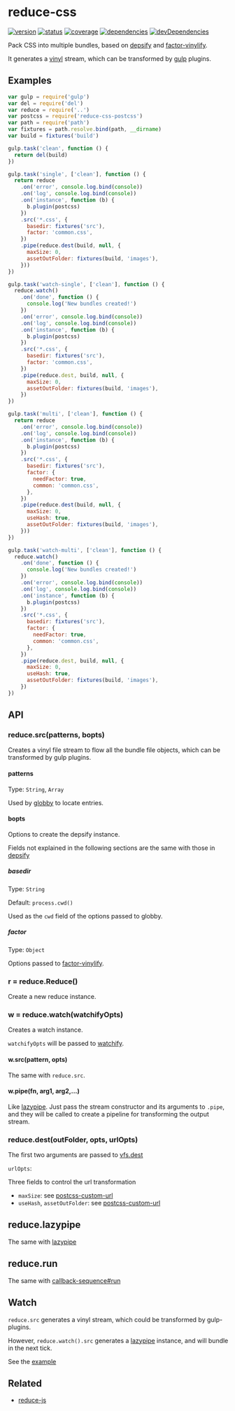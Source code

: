 # reduce-css
[![version](https://img.shields.io/npm/v/reduce-css.svg)](https://www.npmjs.org/package/reduce-css)
[![status](https://travis-ci.org/zoubin/reduce-css.svg?branch=master)](https://travis-ci.org/zoubin/reduce-css)
[![coverage](https://img.shields.io/coveralls/zoubin/reduce-css.svg)](https://coveralls.io/github/zoubin/reduce-css)
[![dependencies](https://david-dm.org/zoubin/reduce-css.svg)](https://david-dm.org/zoubin/reduce-css)
[![devDependencies](https://david-dm.org/zoubin/reduce-css/dev-status.svg)](https://david-dm.org/zoubin/reduce-css#info=devDependencies)

Pack CSS into multiple bundles,
based on [depsify](https://github.com/zoubin/depsify)
and [factor-vinylify](https://www.npmjs.com/package/factor-vinylify).

It generates a [vinyl](https://www.npmjs.com/package/vinyl) stream,
which can be transformed by [gulp](https://www.npmjs.com/package/gulp) plugins.

## Examples

```javascript
var gulp = require('gulp')
var del = require('del')
var reduce = require('..')
var postcss = require('reduce-css-postcss')
var path = require('path')
var fixtures = path.resolve.bind(path, __dirname)
var build = fixtures('build')

gulp.task('clean', function () {
  return del(build)
})

gulp.task('single', ['clean'], function () {
  return reduce
    .on('error', console.log.bind(console))
    .on('log', console.log.bind(console))
    .on('instance', function (b) {
      b.plugin(postcss)
    })
    .src('*.css', {
      basedir: fixtures('src'),
      factor: 'common.css',
    })
    .pipe(reduce.dest(build, null, {
      maxSize: 0,
      assetOutFolder: fixtures(build, 'images'),
    }))
})

gulp.task('watch-single', ['clean'], function () {
  reduce.watch()
    .on('done', function () {
      console.log('New bundles created!')
    })
    .on('error', console.log.bind(console))
    .on('log', console.log.bind(console))
    .on('instance', function (b) {
      b.plugin(postcss)
    })
    .src('*.css', {
      basedir: fixtures('src'),
      factor: 'common.css',
    })
    .pipe(reduce.dest, build, null, {
      maxSize: 0,
      assetOutFolder: fixtures(build, 'images'),
    })
})

gulp.task('multi', ['clean'], function () {
  return reduce
    .on('error', console.log.bind(console))
    .on('log', console.log.bind(console))
    .on('instance', function (b) {
      b.plugin(postcss)
    })
    .src('*.css', {
      basedir: fixtures('src'),
      factor: {
        needFactor: true,
        common: 'common.css',
      },
    })
    .pipe(reduce.dest(build, null, {
      maxSize: 0,
      useHash: true,
      assetOutFolder: fixtures(build, 'images'),
    }))
})

gulp.task('watch-multi', ['clean'], function () {
  reduce.watch()
    .on('done', function () {
      console.log('New bundles created!')
    })
    .on('error', console.log.bind(console))
    .on('log', console.log.bind(console))
    .on('instance', function (b) {
      b.plugin(postcss)
    })
    .src('*.css', {
      basedir: fixtures('src'),
      factor: {
        needFactor: true,
        common: 'common.css',
      },
    })
    .pipe(reduce.dest, build, null, {
      maxSize: 0,
      useHash: true,
      assetOutFolder: fixtures(build, 'images'),
    })
})

```

## API

### reduce.src(patterns, bopts)

Creates a vinyl file stream to flow all the bundle file objects,
which can be transformed by gulp plugins.

#### patterns

Type: `String`, `Array`

Used by [globby](https://github.com/sindresorhus/globby) to locate entries.

#### bopts

Options to create the depsify instance.

Fields not explained in the following sections
are the same with those in [depsify](https://github.com/zoubin/depsify)

##### basedir

Type: `String`

Default: `process.cwd()`

Used as the `cwd` field of the options passed to globby.

##### factor

Type: `Object`

Options passed to [factor-vinylify](https://github.com/zoubin/factor-vinylify#options).

### r = reduce.Reduce()
Create a new reduce instance.

### w = reduce.watch(watchifyOpts)

Creates a watch instance.

`watchifyOpts` will be passed to [watchify](https://github.com/substack/watchify).

#### w.src(pattern, opts)

The same with `reduce.src`.

#### w.pipe(fn, arg1, arg2,...)

Like [lazypipe](https://github.com/OverZealous/lazypipe).
Just pass the stream constructor and its arguments to `.pipe`,
and they will be called to create a pipeline
for transforming the output stream.


### reduce.dest(outFolder, opts, urlOpts)

The first two arguments are passed to [vfs.dest](https://github.com/gulpjs/vinyl-fs#destfolder-opt)

`urlOpts`:

Three fields to control the url transformation

* `maxSize`: see [postcss-custom-url](https://github.com/zoubin/postcss-custom-url#maxsize)
* `useHash`, `assetOutFolder`: see [postcss-custom-url](https://github.com/zoubin/postcss-custom-url#copy)


## reduce.lazypipe

The same with [lazypipe](https://github.com/OverZealous/lazypipe)

## reduce.run

The same with [callback-sequence#run](https://github.com/zoubin/callback-sequence#sequenceruncallbacks-done)

## Watch

`reduce.src` generates a vinyl stream,
which could be transformed by gulp-plugins.

However, `reduce.watch().src` generates a [lazypipe](https://github.com/OverZealous/lazypipe) instance,
and will bundle in the next tick.

See the [example](#example)

## Related

* [reduce-js](https://github.com/zoubin/reduce-js)

